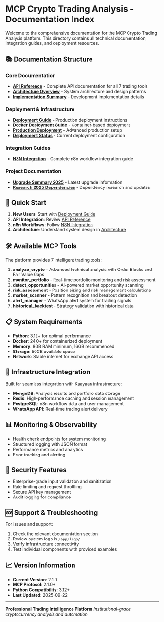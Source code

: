 # MCP Crypto Trading Analysis - Documentation Index

Welcome to the comprehensive documentation for the MCP Crypto Trading Analysis platform. This directory contains all technical documentation, integration guides, and deployment resources.

## 📚 Documentation Structure

### Core Documentation
- **[API Reference](API_REFERENCE.md)** - Complete API documentation for all 7 trading tools
- **[Architecture Overview](ARCHITECTURE.md)** - System architecture and design patterns
- **[Implementation Summary](IMPLEMENTATION_SUMMARY.md)** - Development implementation details

### Deployment & Infrastructure
- **[Deployment Guide](DEPLOYMENT_GUIDE.md)** - Production deployment instructions
- **[Docker Deployment Guide](DOCKER_DEPLOYMENT_GUIDE.md)** - Container-based deployment
- **[Production Deployment](PRODUCTION_DEPLOYMENT.md)** - Advanced production setup
- **[Deployment Status](DEPLOYMENT_STATUS.md)** - Current deployment configuration

### Integration Guides
- **[N8N Integration](N8N_INTEGRATION.md)** - Complete n8n workflow integration guide

### Project Documentation
- **[Upgrade Summary 2025](UPGRADE_SUMMARY_2025.md)** - Latest upgrade information
- **[Research 2025 Dependencies](research_2025_dependencies.md)** - Dependency research and updates

## 🚀 Quick Start

1. **New Users**: Start with [Deployment Guide](DEPLOYMENT_GUIDE.md)
2. **API Integration**: Review [API Reference](API_REFERENCE.md)
3. **n8n Workflows**: Follow [N8N Integration](N8N_INTEGRATION.md)
4. **Architecture**: Understand system design in [Architecture](ARCHITECTURE.md)

## 🛠️ Available MCP Tools

The platform provides 7 intelligent trading tools:

1. **analyze_crypto** - Advanced technical analysis with Order Blocks and Fair Value Gaps
2. **monitor_portfolio** - Real-time portfolio monitoring and risk assessment
3. **detect_opportunities** - AI-powered market opportunity scanning
4. **risk_assessment** - Position sizing and risk management calculations
5. **market_scanner** - Pattern recognition and breakout detection
6. **alert_manager** - WhatsApp alert system for trading signals
7. **historical_backtest** - Strategy validation with historical data

## 📋 System Requirements

- **Python**: 3.12+ for optimal performance
- **Docker**: 24.0+ for containerized deployment
- **Memory**: 8GB RAM minimum, 16GB recommended
- **Storage**: 50GB available space
- **Network**: Stable internet for exchange API access

## 🔧 Infrastructure Integration

Built for seamless integration with Kaayaan infrastructure:

- **MongoDB**: Analysis results and portfolio data storage
- **Redis**: High-performance caching and session management
- **PostgreSQL**: n8n workflow data and user management
- **WhatsApp API**: Real-time trading alert delivery

## 📊 Monitoring & Observability

- Health check endpoints for system monitoring
- Structured logging with JSON format
- Performance metrics and analytics
- Error tracking and alerting

## 🔐 Security Features

- Enterprise-grade input validation and sanitization
- Rate limiting and request throttling
- Secure API key management
- Audit logging for compliance

## 🆘 Support & Troubleshooting

For issues and support:

1. Check the relevant documentation section
2. Review system logs in `/app/logs/`
3. Verify infrastructure connectivity
4. Test individual components with provided examples

## 📈 Version Information

- **Current Version**: 2.1.0
- **MCP Protocol**: 2.1.0+
- **Python Compatibility**: 3.12+
- **Last Updated**: 2025-09-22

---

**Professional Trading Intelligence Platform**
*Institutional-grade cryptocurrency analysis and automation*